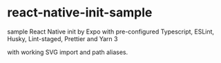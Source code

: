 # react-native-init-sample

sample React Native init by Expo with pre-configured Typescript, ESLint, Husky, Lint-staged, Prettier and Yarn 3

with working SVG import and path aliases.
